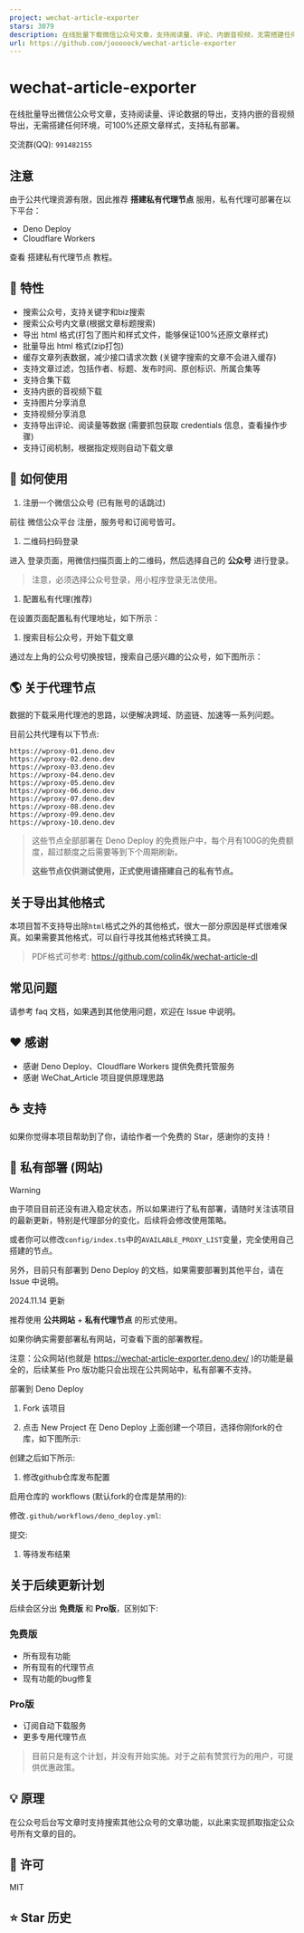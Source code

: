 ```yaml
---
project: wechat-article-exporter
stars: 3079
description: 在线批量下载微信公众号文章，支持阅读量、评论、内嵌音视频，无需搭建任何环境，可100%还原文章样式，支持私有部署
url: https://github.com/jooooock/wechat-article-exporter
---
```


wechat-article-exporter
=======================

在线批量导出微信公众号文章，支持阅读量、评论数据的导出，支持内嵌的音视频导出，无需搭建任何环境，可100%还原文章样式，支持私有部署。

交流群(QQ): `991482155`

注意
--

由于公共代理资源有限，因此推荐 **搭建私有代理节点** 服用，私有代理可部署在以下平台：

-   Deno Deploy
-   Cloudflare Workers

查看 搭建私有代理节点 教程。

🎯 特性
-----

-   搜索公众号，支持关键字和biz搜索
-   搜索公众号内文章(根据文章标题搜索)
-   导出 html 格式(打包了图片和样式文件，能够保证100%还原文章样式)
-   批量导出 html 格式(zip打包)
-   缓存文章列表数据，减少接口请求次数 (关键字搜索的文章不会进入缓存)
-   支持文章过滤，包括作者、标题、发布时间、原创标识、所属合集等
-   支持合集下载
-   支持内嵌的音视频下载
-   支持图片分享消息
-   支持视频分享消息
-   支持导出评论、阅读量等数据 (需要抓包获取 credentials 信息，查看操作步骤)
-   支持订阅机制，根据指定规则自动下载文章

🔨 如何使用
-------

1.  注册一个微信公众号 (已有账号的话跳过)

前往 微信公众平台 注册，服务号和订阅号皆可。

1.  二维码扫码登录

进入 登录页面，用微信扫描页面上的二维码，然后选择自己的 **公众号** 进行登录。

> 注意，必须选择公众号登录，用小程序登录无法使用。

1.  配置私有代理(推荐)

在设置页面配置私有代理地址，如下所示：

1.  搜索目标公众号，开始下载文章

通过左上角的公众号切换按钮，搜索自己感兴趣的公众号，如下图所示：

🌎 关于代理节点
---------

数据的下载采用代理池的思路，以便解决跨域、防盗链、加速等一系列问题。

目前公共代理有以下节点:

```
https://wproxy-01.deno.dev
https://wproxy-02.deno.dev
https://wproxy-03.deno.dev
https://wproxy-04.deno.dev
https://wproxy-05.deno.dev
https://wproxy-06.deno.dev
https://wproxy-07.deno.dev
https://wproxy-08.deno.dev
https://wproxy-09.deno.dev
https://wproxy-10.deno.dev
```

> 这些节点全部部署在 Deno Deploy 的免费账户中，每个月有100G的免费额度，超过额度之后需要等到下个周期刷新。
> 
> **这些节点仅供测试使用，正式使用请搭建自己的私有节点。**

关于导出其他格式
--------

本项目暂不支持导出除`html`格式之外的其他格式，很大一部分原因是样式很难保真。如果需要其他格式，可以自行寻找其他格式转换工具。

> PDF格式可参考: https://github.com/colin4k/wechat-article-dl

常见问题
----

请参考 faq 文档，如果遇到其他使用问题，欢迎在 Issue 中说明。

❤️ 感谢
-----

-   感谢 Deno Deploy、Cloudflare Workers 提供免费托管服务
-   感谢 WeChat\_Article 项目提供原理思路

☕ 支持
----

如果你觉得本项目帮助到了你，请给作者一个免费的 Star，感谢你的支持！

🚀 私有部署 (网站)
------------

Warning

由于项目目前还没有进入稳定状态，所以如果进行了私有部署，请随时关注该项目的最新更新，特别是代理部分的变化，后续将会修改使用策略。

或者你可以修改`config/index.ts`中的`AVAILABLE_PROXY_LIST`变量，完全使用自己搭建的节点。

另外，目前只有部署到 Deno Deploy 的文档，如果需要部署到其他平台，请在 Issue 中说明。

2024.11.14 更新

推荐使用 **公共网站** + **私有代理节点** 的形式使用。

如果你确实需要部署私有网站，可查看下面的部署教程。

注意：公众网站(也就是 https://wechat-article-exporter.deno.dev/ )的功能是最全的，后续某些 Pro 版功能只会出现在公共网站中，私有部署不支持。

部署到 Deno Deploy

1.  Fork 该项目

1.  点击 New Project 在 Deno Deploy 上面创建一个项目，选择你刚fork的仓库，如下图所示:

创建之后如下所示:

1.  修改github仓库发布配置

启用仓库的 workflows (默认fork的仓库是禁用的):

修改`.github/workflows/deno_deploy.yml`:

提交:

1.  等待发布结果

关于后续更新计划
--------

后续会区分出 **免费版** 和 **Pro版**，区别如下:

### 免费版

-   所有现有功能
-   所有现有的代理节点
-   现有功能的bug修复

### Pro版

-   订阅自动下载服务
-   更多专用代理节点

> 目前只是有这个计划，并没有开始实施。对于之前有赞赏行为的用户，可提供优惠政策。

💡 原理
-----

在公众号后台写文章时支持搜索其他公众号的文章功能，以此来实现抓取指定公众号所有文章的目的。

📝 许可
-----

MIT

⭐ Star 历史
---------

